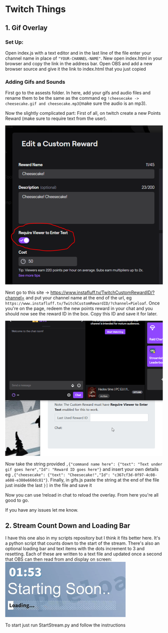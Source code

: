# Twitch Things

## 1. Gif Overlay

### Set Up:

Open index.js with a text editor and in the last line of the file enter your channel name in place of `"YOUR-CHANNEL-NAME"`. New open index.html in your browser and copy the link in the address bar. Open OBS and add a new browser source and give it the link to index.html that you just copied

### Adding Gifs and Sounds

First go to the assests folder. In here, add your gifs and audio files and rename them to be the same as the command eg `!cheesecake -> cheesecake.gif and cheesecake.mp3`(make sure the audio is an mp3).

Now the slightly complicated part: First of all, on twitch create a new Points Reward (make sure to require text from the user).

![](imgs/custom-reward.png)

Next go to this site -> https://www.instafluff.tv/TwitchCustomRewardID/?channel= and put your channel name at the end of the url, eg `https://www.instafluff.tv/TwitchCustomRewardID/?channel=Pieloaf`.
Once you're on the page, redeem the new points reward in your chat and you should now see the reward ID in the box. Copy this ID and save it for later.

![](imgs/reward-id.gif)

Now take the string provided `,{"command name here": {"text": "Text under gif goes here","Id": "Reward ID goes here"}` and insert your own details eg `,{"cheesecake": {"text": "Cheesecake!","Id": "c367cf3d-0f97-4c08-a608-e380e660dc81"}`. Finally, in gifs.js paste the string at the end of the file just inside the last `}]` in the file and save it

Now you can use !reload in chat to reload the overlay. From here you're all good to go.

If you have any issues let me know.

## 2. Stream Count Down and Loading Bar

I have this one also in my scripts repository but I think it fits better here. It's a python script that counts down to the start of the stream. There's also an optional loading bar and text items with the dots increment to 3 and resetting. Each of these are written to a text file and updated once a second that OBS can then read from and display on screen:
![](imgs/countdown.gif)

To start just run StartStream.py and follow the instructions
